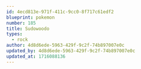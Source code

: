 ```yaml
---
id: 4ecd813e-971f-411c-9cc0-8f717c61edf2
blueprint: pokemon
number: 185
title: Sudowoodo
types:
  - rock
author: 4d8d6ede-5963-429f-9c2f-74b897007e0c
updated_by: 4d8d6ede-5963-429f-9c2f-74b897007e0c
updated_at: 1716088136
---
```


